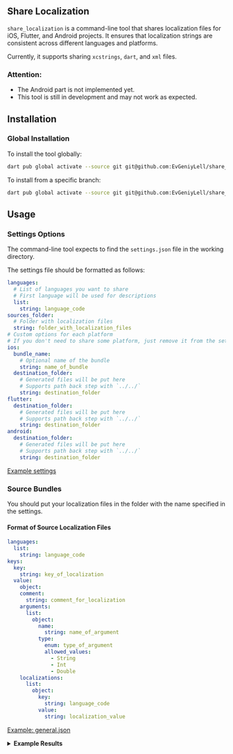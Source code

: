 ## Share Localization

`share_localization` is a command-line tool that shares localization files for iOS, Flutter, and Android projects. It ensures that localization strings are consistent across different languages and platforms.

Currently, it supports sharing `xcstrings`, `dart`, and `xml` files.

### Attention:
- The Android part is not implemented yet.
- This tool is still in development and may not work as expected.

## Installation

### Global Installation

To install the tool globally:

```bash
dart pub global activate --source git git@github.com:EvGeniyLell/share_localization.git
```

To install from a specific branch:

```bash
dart pub global activate --source git git@github.com:EvGeniyLell/share_localization.git --git-ref BranchName
```

## Usage

### Settings Options

The command-line tool expects to find the `settings.json` file in the working directory.

The settings file should be formatted as follows:

```yaml
languages:
  # List of languages you want to share
  # First language will be used for descriptions
  list:
    string: language_code
sources_folder:
  # Folder with localization files
  string: folder_with_localization_files
# Custom options for each platform
# If you don't need to share some platform, just remove it from the settings
ios:
  bundle_name:
    # Optional name of the bundle
    string: name_of_bundle
  destination_folder:
    # Generated files will be put here
    # Supports path back step with `../../`
    string: destination_folder
flutter:
  destination_folder:
    # Generated files will be put here
    # Supports path back step with `../../`
    string: destination_folder
android:
  destination_folder:
    # Generated files will be put here
    # Supports path back step with `../../`
    string: destination_folder
```

[Example settings](example/settings.json)

### Source Bundles

You should put your localization files in the folder with the name specified in the settings.

#### Format of Source Localization Files

```yaml
languages:
  list:
    string: language_code
keys:
  key:
    string: key_of_localization
  value:
    object:
    comment:
      string: comment_for_localization
    arguments:
      list:
        object:
          name:
            string: name_of_argument
          type:
            enum: type_of_argument
            allowed_values:
              - String
              - Int
              - Double
    localizations:
      list:
        object:
          key:
            string: language_code
          value:
            string: localization_value
```

[Example: general.json](example/bundles/general.json)

<details>
<summary><strong>Example Results</strong></summary>

##### iOS:
[General.swift](example/results/ios/General.swift)

[General.xcstrings](example/results/ios/General.xcstrings)

##### Flutter:
[general.dart](example/results/flutter/general.dart)

[general_en.dart](example/results/flutter/general_en.dart)

##### Android: not implemented yet
[General.swift](example/results/flutter/...)

[General.xcstrings](example/results/flutter/...)
</details>